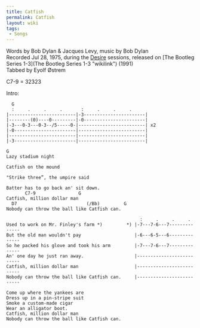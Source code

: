 ```yaml
---
title: Catfish
permalink: Catfish
layout: wiki
tags:
 - Songs
---
```


Words by Bob Dylan & Jacques Levy, music by Bob Dylan  
Recorded Jul 28, 1975, during the [Desire](Desire "wikilink") sessions,
released on [The Bootleg Series 1-3](The Bootleg Series 1-3 "wikilink")
(1991)  
Tabbed by Eyolf Østrem

C7-9 = 32323

Intro:

      G
      :     .     .     .       :     .     .     .
    |-------------------------|-3-----------------------|
    |--------(0)----0---------|-0-----------------------|
    |-3---0-3---0-3--/5-----0-|-------------------------| x2
    |-0-----------------------|-------------------------|
    |-------------------------|-------------------------|
    |-3-----------------------|-------------------------|

    G
    Lazy stadium night

    Catfish on the mound

    "Strike three”, the umpire said

    Batter has to go back an' sit down.
           C7-9                G
    Catfish, million dollar man
      D7                          (/Bb)         G
    Nobody can throw the ball like Catfish can.

                                                      :     .     .     .
    Used to work on Mr. Finley's farm *)         *) |-7---7-6---7--------------
    But the old man wouldn't pay                    |-6---6-5---6--------------
    So he packed his glove and took his arm         |-7---7-6---7--------------
    An' one day he just ran away.                   |--------------------------
    Catfish, million dollar man                     |--------------------------
    Nobody can throw the ball like Catfish can.     |--------------------------

    Come up where the yankees are
    Dress up in a pin-stripe suit
    Smoke a custom-made cigar
    Wear an alligator boot.
    Catfish, million dollar man
    Nobody can throw the ball like Catfish can.
